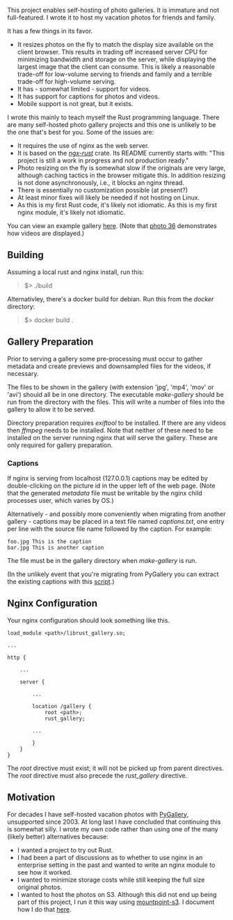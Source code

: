 This project enables self-hosting of photo galleries. It is immature and not
full-featured. I wrote it to host my vacation photos for friends and family.

It has a few things in its favor.

* It resizes photos on the fly to match the display size available on the client browser. This
results in trading off increased server CPU for minimizing bandwidth and storage on the server, while displaying the largest image that the client can consume. This is likely a reasonable trade-off
for low-volume serving to friends and family and a terrible trade-off for high-volume
serving.
* It has - somewhat limited - support for videos.
* It has support for captions for photos and videos.
* Mobile support is not great, but it exists.

I wrote this mainly to teach myself the Rust programming language. There are
many self-hosted photo gallery projects and this one is unlikely
to be the one that's best for you. Some of the issues are:

* It requires the use of nginx as the web server.
* It is based on the _[ngx-rust](https://github.com/nginxinc/ngx-rust)_ crate. Its
README currently starts with: "This project is still a work in progress and not production ready."
* Photo resizing on the fly is somewhat slow if the originals are very large, although caching tactics in the browser mitigate this. In addition resizing is not done asynchronously, i.e., it blocks an nginx thread.
* There is essentially no customization possible (at present?)
* At least minor fixes will likely be needed if not hosting on Linux.
* As this is my first Rust code, it's likely not idiomatic. As this is my first nginx module, it's likely not idiomatic.

You can view an example gallery [here](https://squotd.net/RustGalleryDemo/). (Note that [photo 36](https://squotd.net/RustGalleryDemo/#36) demonstrates how videos are displayed.)

## Building

Assuming a local rust and nginx install, run this:

>$> ./build

Alternativley, there's a docker build for debian. Run this from the _docker_ directory:

>$> docker build .

## Gallery Preparation

Prior to serving a gallery some pre-processing must occur to gather metadata
and create previews and downsampled files for the videos, if necessary.

The files to be shown in the gallery (with extension 'jpg', 'mp4', 'mov' or 'avi') should all be
in one directory. The executable _make-gallery_ should be run from the directory
with the files. This will write a number of files into the gallery to allow it
to be served.

Directory preparation requires _exiftool_ to be installed. If there are any videos
then _ffmpeg_ needs to be installed. Note that neither of these need to be 
installed on the server running nginx that will serve the gallery. These 
are only required for gallery preparation.

### Captions

If nginx is serving from localhost (127.0.0.1) captions may be edited by double-clicking
on the picture id in the upper left of the web page. (Note that the generated _metadata_ file must
be writable by the nginx child processes user, which varies by OS.)

Alternatively - and possibly more conveniently when migrating from another gallery -
captions may be placed in a text file named _captions.txt_, one entry 
per line with the source file name followed by the caption. For example:

```
foo.jpg This is the caption
bar.jpg This is another caption
```

The file must be in the gallery directory when _make-gallery_ is run.

(In the unlikely event that you're migrating from PyGallery you can
extract the existing captions with this [script](PyGalleryConversion/extract_captions).)

## Nginx Configuration

Your nginx configuration should look something like this.

```
load_module <path>/librust_gallery.so;

...

http {

    ...

    server {

        ...

        location /gallery {
            root <path>;
            rust_gallery;

        ...

        }
    }
}
```

The _root_ directive must exist; it will not be picked up from parent directives.
The _root_ directive must also precede the _rust_gallery_ directive.

## Motivation

For decades I have self-hosted vacation photos with [PyGallery](https://pygallery.sourceforge.net/), unsupported since 2003. 
At long last I have concluded that continuing this is somewhat silly. I wrote my own code
rather than using one of the many (likely better) alternatives because:

* I wanted a project to try out Rust.
* I had been a part of discussions as to whether to use nginx in an enterprise setting
 in the past and wanted to write an nginx module to see how it worked.
* I wanted to minimize storage costs while still keeping the full size original photos.
* I wanted to host the photos on S3. Although this did not end up being 
part of this project, I run it this way using [mountpoint-s3](https://github.com/awslabs/mountpoint-s3). I document how I do that [here](mountpoint-s3/README.md).
